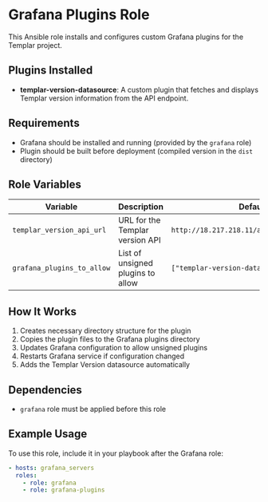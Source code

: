 # Grafana Plugins Role

This Ansible role installs and configures custom Grafana plugins for the Templar project.

## Plugins Installed

- **templar-version-datasource**: A custom plugin that fetches and displays Templar version information from the API endpoint.

## Requirements

- Grafana should be installed and running (provided by the `grafana` role)
- Plugin should be built before deployment (compiled version in the `dist` directory)

## Role Variables

| Variable | Description | Default |
|----------|-------------|---------|
| `templar_version_api_url` | URL for the Templar version API | `http://18.217.218.11/api/templar/version` |
| `grafana_plugins_to_allow` | List of unsigned plugins to allow | `["templar-version-datasource"]` |

## How It Works

1. Creates necessary directory structure for the plugin
2. Copies the plugin files to the Grafana plugins directory
3. Updates Grafana configuration to allow unsigned plugins
4. Restarts Grafana service if configuration changed
5. Adds the Templar Version datasource automatically

## Dependencies

- `grafana` role must be applied before this role

## Example Usage

To use this role, include it in your playbook after the Grafana role:

```yaml
- hosts: grafana_servers
  roles:
    - role: grafana
    - role: grafana-plugins
```